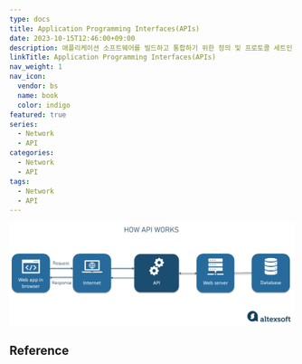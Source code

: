 ```yaml
---
type: docs
title: Application Programming Interfaces(APIs)
date: 2023-10-15T12:46:00+09:00
description: 애플리케이션 소프트웨어를 빌드하고 통합하기 위한 정의 및 프로토콜 세트인 애플리케이션 프로그래밍 인터페이스(Application Programming Interface)
linkTitle: Application Programming Interfaces(APIs)
nav_weight: 1
nav_icon:
  vendor: bs
  name: book
  color: indigo
featured: true
series:
  - Network
  - API
categories:
  - Network
  - API
tags:
  - Network
  - API
---
```


![API](api.png#center)

## Reference
